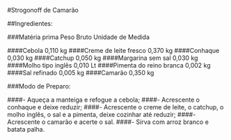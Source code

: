#Strogonoff de Camarão

##Ingredientes:

###Matéria prima			Peso Bruto	Unidade de Medida
 
####Cebola				0,110		kg
####Creme de leite fresco		0,370		kg
####Conhaque			0,030		kg
####Catchup				0,050		kg
####Margarina sem sal		0,030		kg
####Molho tipo inglês		0,010		Lt
####Pimenta do reino branca		0,002		kg
####Sal refinado			0,005		kg
####Camarão				0,350		kg 
 
 
###Modo de Preparo:
 
####-  Aqueça a manteiga e refogue a cebola;
####-  Acrescente o conhaque e deixe reduzir;
####-  Acrescente o creme de leite, o catchup, o molho inglês, o sal e a pimenta, deixe cozinhar até reduzir;
####-  Acrescente o camarão e acerte o sal. 
####-  Sirva com arroz branco e batata palha.